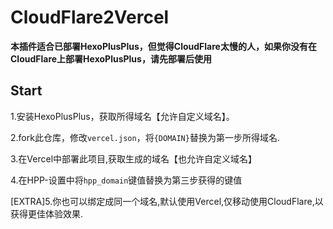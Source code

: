 # CloudFlare2Vercel

**本插件适合已部署HexoPlusPlus，但觉得CloudFlare太慢的人，如果你没有在CloudFlare上部署HexoPlusPlus，请先部署后使用**

## Start

1.安装HexoPlusPlus，获取所得域名【允许自定义域名】。

2.fork此仓库，修改`vercel.json`，将`{DOMAIN}`替换为第一步所得域名.

3.在Vercel中部署此项目,获取生成的域名【也允许自定义域名】

4.在HPP-设置中将`hpp_domain`键值替换为第三步获得的键值

[EXTRA]5.你也可以绑定成同一个域名,默认使用Vercel,仅移动使用CloudFlare,以获得更佳体验效果.
